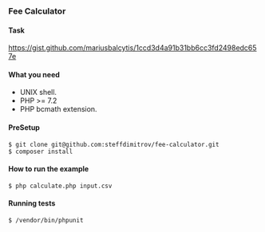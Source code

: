 ### Fee Calculator

#### Task
https://gist.github.com/mariusbalcytis/1ccd3d4a91b31bb6cc3fd2498edc657e

#### What you need
* UNIX shell.
* PHP >= 7.2
* PHP bcmath extension.

#### PreSetup

```shell
$ git clone git@github.com:steffdimitrov/fee-calculator.git
$ composer install
```

#### How to run the example

```shell
$ php calculate.php input.csv
```

#### Running tests

```shell
$ /vendor/bin/phpunit
```